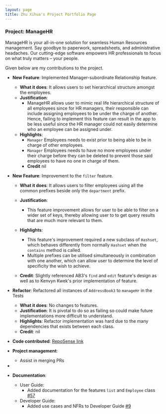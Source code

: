```yaml
---
layout: page
title: Zhu Xihua's Project Portfolio Page
---
```


### Project: ManageHR

ManageHR is your all-in-one solution for seamless Human Resources management. Say goodbye to paperwork, spreadsheets,
and administrative headaches. Our cutting-edge software empowers HR professionals to focus on what truly matters – your people.

Given below are my contributions to the project.

* **New Feature**: Implemented Manager-subordinate Relationship feature.
  * **What it does**: It allows users to set hierarchical structure amongst the employees. 
  * **Justification**:
    * ManageHR allows user to mimic real life hierarchical structure of all employees since for HR managers, their 
    responsible can include assigning employees to be under the charge of another. Hence, failing to implement this feature
    can result in the app to be less useful since the HR manager could not easily determine who an employee can be assigned under.
  * **Highlights**:
    * `Manager` Employees needs to exist prior to being able to be in charge of other employees.
    * `Manager` Employees needs to have no more employees under their charge before they can be deleted to prevent those said
    employees to have no one in charge of them.
    *  **Credit** nil

* **New Feature**: Improvement to the `filter` feature.
  * **What it does**: It allows users to filter employees using all the common prefixes beside only the `department` prefix.
  * **Justification**:
    * This feature improvement allows for user to be able to filter on a wider set of keys, thereby allowing user to 
      to get query results that are much more relevant to them.
  * **Highlights**:
    * This feature's improvement required a new subclass of `Hashset`, which behaves differently from normally `Hashset`
      when the `contains` method is called.
    * Multiple prefixes can be utilised simultaneously in combination with one another, which can allow user to determine
    the level of specificity the wish to achieve. 

  * **Credit**: Slightly referenced AB3's `find` and `edit` feature's design as well as to Kenvyn Kwek's prior implementation of feature.
* **Refactor**: Refactored all instances of `AddressBook3` to `manageHr` in the Tests
  * **What it does**: No changes to features.
  * **Justification**: It is pivotal to do so as failing so could make future implementations more difficult to understand. 
  * **Highlights**: Refactor implementation was hard due to the many dependencies that exists between each class.
  * **Credit**: nil


* **Code contributed**: [RepoSense link](https://nus-cs2103-ay2324s1.github.io/tp-dashboard/?search=&sort=groupTitle&sortWithin=title&timeframe=commit&mergegroup=&groupSelect=groupByRepos&breakdown=true&checkedFileTypes=docs~functional-code~test-code&since=2023-09-22&tabOpen=true&tabType=authorship&tabAuthor=XihuaZ&tabRepo=AY2324S1-CS2103-T16-1%2Ftp%5Bmaster%5D&authorshipIsMergeGroup=false&authorshipFileTypes=docs&authorshipIsBinaryFileTypeChecked=false&authorshipIsIgnoredFilesChecked=false)

* **Project management**:
    * Assist in merging PRs
* 
* **Documentation**:
    * User Guide:
        * Added documentation for the features `list` and `Employee` class [\#57](https://github.com/AY2324S1-CS2103-T16-1/tp/pull/57)
    * Developer Guide:
        * Added use cases and NFRs to Developer Guide [\#9](https://github.com/AY2324S1-CS2103-T16-1/tp/pull/9) 


